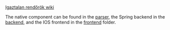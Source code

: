 [Igaztalan rendőrök wiki](https://github.com/mondokm/igaztalan_rendorok_2021/wiki)

The native component can be found in the [parser](parser), the Spring backend in the [backend](backend), and the IOS frontend in the [frontend](frontend) folder.
